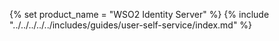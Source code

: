 {% set product_name = "WSO2 Identity Server" %}
{% include "../../../../../includes/guides/user-self-service/index.md" %}